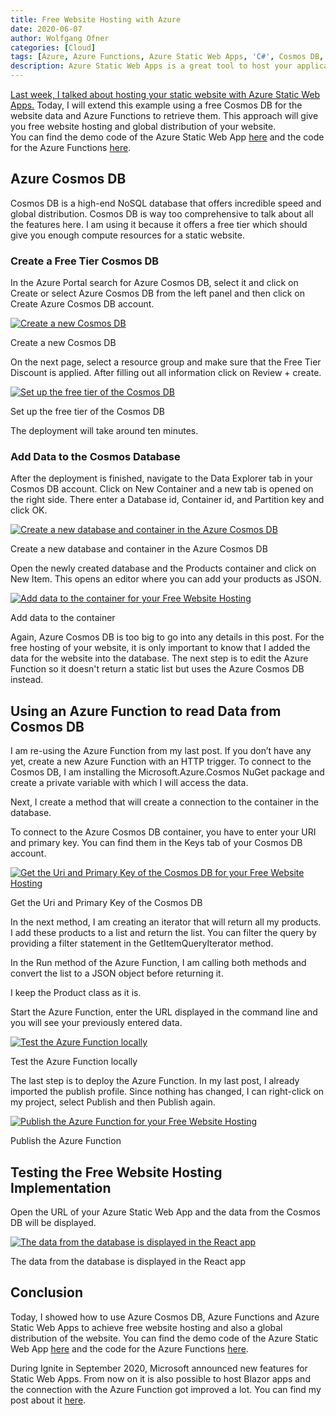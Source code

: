 ```yaml
---
title: Free Website Hosting with Azure
date: 2020-06-07
author: Wolfgang Ofner
categories: [Cloud]
tags: [Azure, Azure Functions, Azure Static Web Apps, 'C#', Cosmos DB, React]
description: Azure Static Web Apps is a great tool to host your application for free around the globe. It integrates with GitHub actions and builds your website automatically for you.
---
```

<a href="/azure-static-web-apps/" target="_blank" rel="noopener noreferrer">Last week, I talked about hosting your static website with Azure Static Web Apps.</a> Today, I will extend this example using a free Cosmos DB for the website data and Azure Functions to retrieve them. This approach will give you free website hosting and global distribution of your website.  
You can find the demo code of the Azure Static Web App <a href="https://github.com/WolfgangOfner/React-Azure-Static-Web-App" target="_blank" rel="noopener noreferrer">here</a> and the code for the Azure Functions <a href="https://github.com/WolfgangOfner/AzureFunctions-CosmosDb" target="_blank" rel="noopener noreferrer">here</a>.

## Azure Cosmos DB

Cosmos DB is a high-end NoSQL database that offers incredible speed and global distribution. Cosmos DB is way too comprehensive to talk about all the features here. I am using it because it offers a free tier which should give you enough compute resources for a static website.

### Create a Free Tier Cosmos DB

In the Azure Portal search for Azure Cosmos DB, select it and click on Create or select Azure Cosmos DB from the left panel and then click on Create Azure Cosmos DB account.

<div class="col-12 col-sm-10 aligncenter">
  <a href="/assets/img/posts/2020/06/Create-a-new-Cosmos-DB.jpg"><img loading="lazy" src="/assets/img/posts/2020/06/Create-a-new-Cosmos-DB.jpg" alt="Create a new Cosmos DB" /></a>
  
  <p>
    Create a new Cosmos DB
  </p>
</div>

On the next page, select a resource group and make sure that the Free Tier Discount is applied. After filling out all information click on Review + create.

<div class="col-12 col-sm-10 aligncenter">
  <a href="/assets/img/posts/2020/06/Set-up-the-free-tier-of-the-Cosmos-DB.jpg"><img loading="lazy" src="/assets/img/posts/2020/06/Set-up-the-free-tier-of-the-Cosmos-DB.jpg" alt="Set up the free tier of the Cosmos DB" /></a>
  
  <p>
    Set up the free tier of the Cosmos DB
  </p>
</div>

The deployment will take around ten minutes.

### Add Data to the Cosmos Database

After the deployment is finished, navigate to the Data Explorer tab in your Cosmos DB account. Click on New Container and a new tab is opened on the right side. There enter a Database id, Container id, and Partition key and click OK.

<div class="col-12 col-sm-10 aligncenter">
  <a href="/assets/img/posts/2020/06/Create-a-new-catabase-and-container-in-the-Azure-Cosmos-DB.jpg"><img loading="lazy" src="/assets/img/posts/2020/06/Create-a-new-catabase-and-container-in-the-Azure-Cosmos-DB.jpg" alt="Create a new database and container in the Azure Cosmos DB" /></a>
  
  <p>
    Create a new database and container in the Azure Cosmos DB
  </p>
</div>

Open the newly created database and the Products container and click on New Item. This opens an editor where you can add your products as JSON.

<div class="col-12 col-sm-10 aligncenter">
  <a href="/assets/img/posts/2020/06/Add-data-to-the-container.jpg"><img loading="lazy" src="/assets/img/posts/2020/06/Add-data-to-the-container.jpg" alt="Add data to the container for your Free Website Hosting " /></a>
  
  <p>
    Add data to the container
  </p>
</div>

Again, Azure Cosmos DB is too big to go into any details in this post. For the free hosting of your website, it is only important to know that I added the data for the website into the database. The next step is to edit the Azure Function so it doesn't return a static list but uses the Azure Cosmos DB instead.

## Using an Azure Function to read Data from Cosmos DB

I am re-using the Azure Function from my last post. If you don&#8217;t have any yet, create a new Azure Function with an HTTP trigger. To connect to the Cosmos DB, I am installing the Microsoft.Azure.Cosmos NuGet package and create a private variable with which I will access the data.

<script src="https://gist.github.com/WolfgangOfner/922db02f8459c52f5825e670fb3ef93f.js"></script>

Next, I create a method that will create a connection to the container in the database.

<script src="https://gist.github.com/WolfgangOfner/c010540435c90e9133b11cb443ff2847.js"></script>

To connect to the Azure Cosmos DB container, you have to enter your URI and primary key. You can find them in the Keys tab of your Cosmos DB account.

<div class="col-12 col-sm-10 aligncenter">
  <a href="/assets/img/posts/2020/06/Get-the-Uri-and-Primary-Key-of-the-Cosmos-DB.jpg"><img loading="lazy" src="/assets/img/posts/2020/06/Get-the-Uri-and-Primary-Key-of-the-Cosmos-DB.jpg" alt="Get the Uri and Primary Key of the Cosmos DB for your Free Website Hosting " /></a>
  
  <p>
    Get the Uri and Primary Key of the Cosmos DB
  </p>
</div>

In the next method, I am creating an iterator that will return all my products. I add these products to a list and return the list. You can filter the query by providing a filter statement in the GetItemQueryIterator method.

<script src="https://gist.github.com/WolfgangOfner/0ca774b18e68337656d43c8e969406c4.js"></script>

In the Run method of the Azure Function, I am calling both methods and convert the list to a JSON object before returning it.

<script src="https://gist.github.com/WolfgangOfner/0c0200452fe8144da7c7d6696f5192b7.js"></script>

I keep the Product class as it is.

<script src="https://gist.github.com/WolfgangOfner/716ee39715864f194b9400377ec8bdfd.js"></script>

Start the Azure Function, enter the URL displayed in the command line and you will see your previously entered data.

<div class="col-12 col-sm-10 aligncenter">
  <a href="/assets/img/posts/2020/06/Test-the-Azure-Function-locally.jpg"><img loading="lazy" src="/assets/img/posts/2020/06/Test-the-Azure-Function-locally.jpg" alt="Test the Azure Function locally" /></a>
  
  <p>
    Test the Azure Function locally
  </p>
</div>

The last step is to deploy the Azure Function. In my last post, I already imported the publish profile. Since nothing has changed, I can right-click on my project, select Publish and then Publish again.

<div class="col-12 col-sm-10 aligncenter">
  <a href="/assets/img/posts/2020/06/Publish-the-Azure-Function.jpg"><img loading="lazy" src="/assets/img/posts/2020/06/Publish-the-Azure-Function.jpg" alt="Publish the Azure Function for your Free Website Hosting " /></a>
  
  <p>
    Publish the Azure Function
  </p>
</div>

## Testing the Free Website Hosting Implementation

Open the URL of your Azure Static Web App and the data from the Cosmos DB will be displayed.

<div class="col-12 col-sm-10 aligncenter">
  <a href="/assets/img/posts/2020/06/The-data-from-the-database-is-displayed-in-the-React-app.jpg"><img loading="lazy" src="/assets/img/posts/2020/06/The-data-from-the-database-is-displayed-in-the-React-app.jpg" alt="The data from the database is displayed in the React app" /></a>
  
  <p>
    The data from the database is displayed in the React app
  </p>
</div>

## Conclusion

Today, I showed how to use Azure Cosmos DB, Azure Functions and Azure Static Web Apps to achieve free website hosting and also a global distribution of the website. You can find the demo code of the Azure Static Web App <a href="https://github.com/WolfgangOfner/React-Azure-Static-Web-App" target="_blank" rel="noopener noreferrer">here</a> and the code for the Azure Functions <a href="https://github.com/WolfgangOfner/AzureFunctions-CosmosDb" target="_blank" rel="noopener noreferrer">here</a>.

During Ignite in September 2020, Microsoft announced new features for Static Web Apps. From now on it is also possible to host Blazor apps and the connection with the Azure Function got improved a lot. You can find my post about it <a href="/azure-static-web-app-with-blazor/" target="_blank" rel="noopener noreferrer">here</a>.